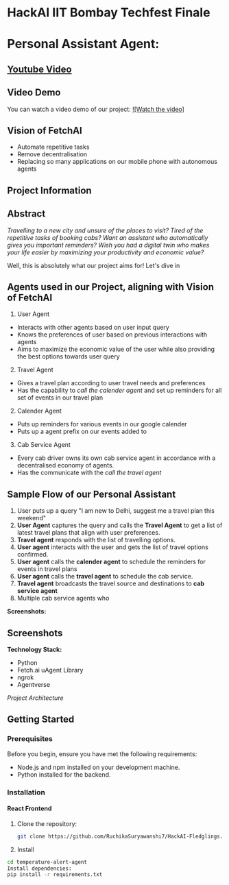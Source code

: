 # HackAI IIT Bombay Techfest Finale

# Personal Assistant Agent:
## [Youtube Video]([[https://youtu.be/ApsbYPHZoTA](https://drive.google.com/drive/folders/1PLGQ_YnQ4fvnEtzlbFvwRCLQBNDxQVbf?usp=sharing)]([https://youtu.be/ApsbYPHZoTA](https://drive.google.com/drive/folders/1PLGQ_YnQ4fvnEtzlbFvwRCLQBNDxQVbf?usp=sharing)))


## Video Demo
You can watch a video demo of our project:
[![Watch the video]]([https://youtu.be/ApsbYPHZoTA](https://youtu.be/ApsbYPHZoTA))



## **Vision of FetchAI**
- Automate repetitive tasks
- Remove decentralisation
- Replacing so many applications on our mobile phone with autonomous agents

## Project Information

## Abstract
*Travelling to a new city and unsure of the places to visit?*
*Tired of the repetitive tasks of booking cabs?*
*Want an assistant who automatically gives you important reminders?*
*Wish you had a digital twin who makes your life easier by maximizing your productivity and economic value?*

Well, this is absolutely what our project aims for! Let's dive in

## **Agents used in our Project, aligning with Vision of FetchAI**
1. User Agent
  - Interacts with other agents based on user input query
  - Knows the preferences of user based on previous interactions with agents
  - Aims to maximize the economic value of the user while also providing the best options towards user query
2. Travel Agent
  - Gives a travel plan according to user travel needs and preferences
  - Has the capability to *call the calender agent* and set up reminders for all set of events in our travel plan 
2. Calender Agent
  - Puts up reminders for various events in our google calender
  - Puts up a agent prefix on our events added to
3. Cab Service Agent
  - Every cab driver owns its own cab service agent in accordance with a decentralised economy of agents.
  - Has the communicate with the *call the travel agent* 

## Sample Flow of our Personal Assistant
1. User puts up a query "I am new to Delhi, suggest me a travel plan this weekend"
2. **User Agent** captures the query and calls the **Travel Agent** to get a list of latest travel plans that align with user preferences.
3. **Travel agent** responds with the list of travelling options.
4. **User agent** interacts with the user and gets the list of travel options confirmed.
5. **User agent** calls the **calender agent** to schedule the reminders for events in travel plans
6.  **User agent** calls the **travel agent** to schedule the cab service.
7.  **Travel agent** broadcasts the travel source and destinations to **cab service agent**  
8. Multiple cab service agents who  

**Screenshots:**
## Screenshots



**Technology Stack:**
- Python
- Fetch.ai uAgent Library
- ngrok
- Agentverse

*Project Architecture*


## Getting Started

### Prerequisites

Before you begin, ensure you have met the following requirements:

- Node.js and npm installed on your development machine.
- Python installed for the backend.

### Installation

#### React Frontend

1. Clone the repository:

   ```bash
   git clone https://github.com/RuchikaSuryawanshi7/HackAI-Fledglings.git


2. Install

```bash
cd temperature-alert-agent
Install dependencies:
pip install -r requirements.txt
````

